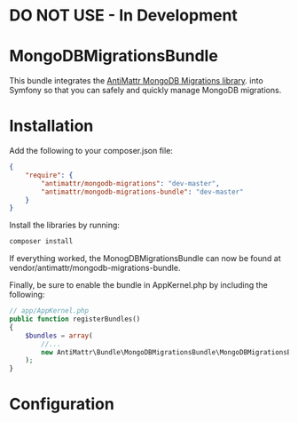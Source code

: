 # DO NOT USE - In Development

MongoDBMigrationsBundle
========================

This bundle integrates the [AntiMattr MongoDB Migrations library](https://github.com/antimattr/mongodb-migrations).
into Symfony so that you can safely and quickly manage MongoDB migrations.

Installation
============

Add the following to your composer.json file:

```json
{
    "require": {
        "antimattr/mongodb-migrations": "dev-master",
        "antimattr/mongodb-migrations-bundle": "dev-master"
    }
}
```

Install the libraries by running:

```bash
composer install
```

If everything worked, the MonogDBMigrationsBundle can now be found at vendor/antimattr/mongodb-migrations-bundle.

Finally, be sure to enable the bundle in AppKernel.php by including the following:

```php
// app/AppKernel.php
public function registerBundles()
{
    $bundles = array(
        //...
        new AntiMattr\Bundle\MongoDBMigrationsBundle\MongoDBMigrationsBundle(),
    );
}
```

Configuration
=============


